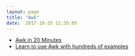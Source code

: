 ```yaml
---
layout: page
title: "Awk"
date:  2017-10-25 11:35:05
---
```


- [Awk in 20 Minutes](https://ferd.ca/awk-in-20-minutes.html)
- [Learn to use Awk with hundreds of examples](https://github.com/learnbyexample/Command-line-text-processing/blob/master/gnu_awk.md)
